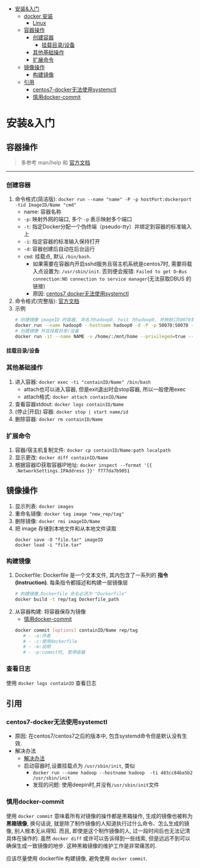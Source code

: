 <!-- TOC -->

- [安装&入门](#安装入门)
    - [docker 安装](#docker-安装)
        - [Linux](#linux)
    - [容器操作](#容器操作)
        - [创建容器](#创建容器)
            - [挂载目录/设备](#挂载目录设备)
        - [其他基础操作](#其他基础操作)
        - [扩展命令](#扩展命令)
    - [镜像操作](#镜像操作)
        - [构建镜像](#构建镜像)
    - [引用](#引用)
        - [centos7-docker无法使用systemctl](#centos7-docker无法使用systemctl)
        - [慎用docker-commit](#慎用docker-commit)

<!-- /TOC -->

# 安装&入门
## 容器操作
> 多参考 man/help 和 [官方文档](https://docs.docker.com/engine/reference/run/#general-form)

---
### 创建容器
1. 命令格式(简洁版): `docker run --name "name" -P -p hostPort:dockerport -tid ImageID/Name "cmd"`
    - name: 容器名称
    - `-p`: 映射外网的端口, 多个 `-p` 表示映射多个端口
    - `-t`: 指定Docker分配一个伪终端（pseudo-tty）并绑定到容器的标准输入上
    - `-i`: 指定容器的标准输入保持打开
    - `-d`: 容器创建后自动在后台运行
    - `cmd`: 挂载点, 默认 `/bin/bash`. 
        - 如果需要在容器内开启sshd服务且宿主机系统是centos7时, 需要将载入点设置为: `/usr/sbin/init`. 否则便会报错: `Failed to get D—Bus connection:NO connection to service manager`(无法获取DBUS 的链接)
        - 原因: [centos7 docker无法使用systemctl](#centos7-docker无法使用systemctl)
2. 命令格式(完整版): [官方文档](https://docs.docker.com/engine/reference/commandline/run)
3. 示例 
    ```Bash
    # 创建镜像 imageID 的容器, 命名为hadoop0, host 为hadoop0, 并映射口50070到外网, 挂载点为 /usr/sbin/init
    docker run --name hadoop0 --hostname hadoop0 -d -P -p 50070:50070 -p 8088:8088 -ti imageID /usr/sbin/init
    # 创建镜像 并且挂载目录/设备
    docker run -it --name NAME -v /home/:/mnt/home --privileged=true --device /dev/nvidia-uvm:/dev/nvidia-uvm --device /dev/nvidia0:/dev/nvidia0 --device /dev/nvidiactl:/dev/nvidiactl myconda:cuda bash
    ```
#### 挂载目录/设备

### 其他基础操作
1. 进入容器: `docker exec -ti "containID/Name" /bin/bash`
    - attach也可以进入容器, 但是exit退出时会stop容器, 所以一般使用exec
    - attach格式: `docker attach containID/Name`
2. 查看容器stdout: `docker logs containID/Name`
3. (停止|开启) 容器: `docker stop | start name/id`
4. 删除容器: `docker rm containID/Name`

### 扩展命令
1. 容器/宿主机复制文件: `docker cp containID/Name:path localpath`
2. 显示更改: `docker diff containID/Name`
3. 根据容器ID获取容器IP地址: `docker inspect --format '{{ .NetworkSettings.IPAddress }}' f777da7b9051`

## 镜像操作
1. 显示列表:    `docker images`
2. 重命名镜像:   `docker tag image "new_rep/tag"`
3. 删除镜像:    `docker rmi imageID/Name`
4. 把 image 存储到本地文件和从本地文件读取
    ````
    docker save -O "file.tar" imageID
    docker load -i "file.tar"
    ````
### 构建镜像
1. Dockerfile: Dockerfile 是一个文本文件, 其内包含了一系列的 **指令(Instruction)**. 每条指令都描述和构建一层镜像层
    ```Bash
    # 构建镜像,Dockerfile 命名必须为 "Dockerfile"
    docker build -t rep/tag Dockerfile_path
    ```
2. 从容器构建: 将容器保存为镜像
    - [慎用docker-commit](#慎用docker-commit)
    ```Bash
    docker commit [options] containID/Name rep/tag
       # - -a:作者
       # - -c:使用dockerfile
       # - -m:说明
       # - -p:commit时, 暂停容器
    ```

### 查看日志
使用 `docker logs containID` 查看日志

## 引用
### centos7-docker无法使用systemctl
- 原因: 在centos7/centos7之后的版本中, 包含systemd命令但是默认没有生效.
- 解决办法
    - [解决办法](https://github.com/docker-library/docs/tree/master/centos#systemd-integration)
    - 启动容器时,设置挂载点为 `/usr/sbin/init`, 类似
        - `docker run --name hadoop --hostname hadoop  -ti 483cc84ba5b2 /usr/sbin/init`
        - 发现的问题: 使用deepin时,并没有`/usr/sbin/init`文件
        
### 慎用docker-commit
使用 `docker commit` 意味着所有对镜像的操作都是黑箱操作, 生成的镜像也被称为**黑箱镜像**, 换句话说, 就是除了制作镜像的人知道执行过什么命令、怎么生成的镜像, 别人根本无从得知. 而且, 即使是这个制作镜像的人, 过一段时间后也无法记清具体在操作的. 虽然 `docker diff` 或许可以告诉得到一些线索, 但是远远不到可以确保生成一致镜像的地步. 这种黑箱镜像的维护工作是非常痛苦的. 

应该尽量使用 dockerfile 构建镜像, 避免使用  `docker commit`.
